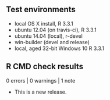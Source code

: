 ## Test environments
* local OS X install, R 3.3.1
* ubuntu 12.04 (on travis-ci), R 3.3.1
* ubuntu 14.04 (local), r-devel
* win-builder (devel and release)
* local, aged 32-bit Windows 10 R 3.3.1

## R CMD check results

0 errors | 0 warnings | 1 note

* This is a new release.

